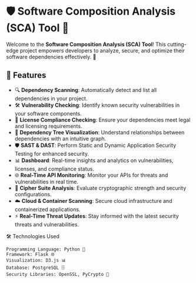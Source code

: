 # 🛡️ Software Composition Analysis (SCA) Tool 🚀  

Welcome to the **Software Composition Analysis (SCA) Tool**! This cutting-edge project empowers developers to analyze, secure, and optimize their software dependencies effectively. 🎯  

## 🌟 Features  

- 🔍 **Dependency Scanning**: Automatically detect and list all dependencies in your project.  
- 🛠️ **Vulnerability Checking**: Identify known security vulnerabilities in your software components.  
- 📜 **License Compliance Checking**: Ensure your dependencies meet legal and licensing requirements.  
- 🌳 **Dependency Tree Visualization**: Understand relationships between dependencies with an intuitive graph.  
- 🛡️ **SAST & DAST**: Perform Static and Dynamic Application Security Testing for enhanced security.  
- 📊 **Dashboard**: Real-time insights and analytics on vulnerabilities, licenses, and compliance status.  
- 🌐 **Real-Time API Monitoring**: Monitor your APIs for threats and vulnerabilities in real time.  
- 🔑 **Cipher Suite Analysis**: Evaluate cryptographic strength and security configurations.  
- ☁️ **Cloud & Container Scanning**: Secure cloud infrastructure and containerized applications.  
- ⚡ **Real-Time Threat Updates**: Stay informed with the latest security threats and vulnerabilities.  


🛠️ Technologies Used

    Programming Language: Python 🐍
    Framework: Flask 🌐
    Visualization: D3.js 📊
    Database: PostgreSQL 🗄️
    Security Libraries: OpenSSL, PyCrypto 🔐
